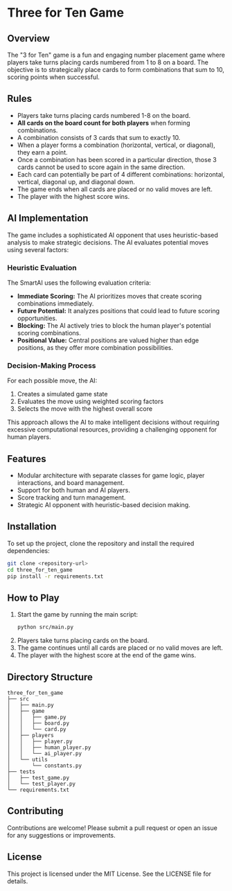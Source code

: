 # Three for Ten Game

## Overview
The "3 for Ten" game is a fun and engaging number placement game where players take turns placing cards numbered from 1 to 8 on a board. The objective is to strategically place cards to form combinations that sum to 10, scoring points when successful.

## Rules
- Players take turns placing cards numbered 1-8 on the board.
- **All cards on the board count for both players** when forming combinations.
- A combination consists of 3 cards that sum to exactly 10.
- When a player forms a combination (horizontal, vertical, or diagonal), they earn a point.
- Once a combination has been scored in a particular direction, those 3 cards cannot be used to score again in the same direction.
- Each card can potentially be part of 4 different combinations: horizontal, vertical, diagonal up, and diagonal down.
- The game ends when all cards are placed or no valid moves are left.
- The player with the highest score wins.

## AI Implementation
The game includes a sophisticated AI opponent that uses heuristic-based analysis to make strategic decisions. The AI evaluates potential moves using several factors:

### Heuristic Evaluation
The SmartAI uses the following evaluation criteria:
- **Immediate Scoring:** The AI prioritizes moves that create scoring combinations immediately.
- **Future Potential:** It analyzes positions that could lead to future scoring opportunities.
- **Blocking:** The AI actively tries to block the human player's potential scoring combinations.
- **Positional Value:** Central positions are valued higher than edge positions, as they offer more combination possibilities.

### Decision-Making Process
For each possible move, the AI:
1. Creates a simulated game state
2. Evaluates the move using weighted scoring factors
3. Selects the move with the highest overall score

This approach allows the AI to make intelligent decisions without requiring excessive computational resources, providing a challenging opponent for human players.

## Features
- Modular architecture with separate classes for game logic, player interactions, and board management.
- Support for both human and AI players.
- Score tracking and turn management.
- Strategic AI opponent with heuristic-based decision making.

## Installation
To set up the project, clone the repository and install the required dependencies:

```bash
git clone <repository-url>
cd three_for_ten_game
pip install -r requirements.txt
```

## How to Play
1. Start the game by running the main script:
   ```bash
   python src/main.py
   ```
2. Players take turns placing cards on the board.
3. The game continues until all cards are placed or no valid moves are left.
4. The player with the highest score at the end of the game wins.

## Directory Structure
```
three_for_ten_game
├── src
│   ├── main.py
│   ├── game
│   │   ├── game.py
│   │   ├── board.py
│   │   └── card.py
│   ├── players
│   │   ├── player.py
│   │   ├── human_player.py
│   │   └── ai_player.py
│   └── utils
│       └── constants.py
├── tests
│   ├── test_game.py
│   └── test_player.py
└── requirements.txt
```

## Contributing
Contributions are welcome! Please submit a pull request or open an issue for any suggestions or improvements.

## License
This project is licensed under the MIT License. See the LICENSE file for details.